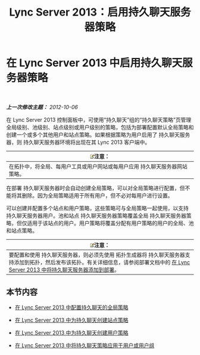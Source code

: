﻿---
title: Lync Server 2013：启用持久聊天服务器策略
TOCTitle: 启用持久聊天服务器策略
ms:assetid: 87063d6c-2e38-4970-b76d-2aa15f0de29e
ms:mtpsurl: https://technet.microsoft.com/zh-cn/library/JJ205056(v=OCS.15)
ms:contentKeyID: 49313503
ms.date: 05/19/2016
mtps_version: v=OCS.15
ms.translationtype: HT
---

# 在 Lync Server 2013 中启用持久聊天服务器策略

 

_**上一次修改主题：** 2012-10-06_

在 Lync Server 2013 控制面板中，可使用“持久聊天”组的“持久聊天策略”页管理全局级别、池级别、站点级别或用户级别的策略，包括为部署配置默认全局策略和创建一个或多个其他用户和站点策略。如果根据策略为用户启用了 持久聊天服务器，则 持久聊天服务器环境将出现在其 Lync 2013 客户端中。

<table>
<thead>
<tr class="header">
<th><img src="images/Dn783119.note(OCS.15).gif" title="note" alt="note" />注意：</th>
</tr>
</thead>
<tbody>
<tr class="odd">
<td>在拓扑中，将全局、每用户工具或用户网站或每用户应用 持久聊天服务器网站策略。</td>
</tr>
</tbody>
</table>


在部署 持久聊天服务器时会自动创建全局策略，可以对全局策略进行配置，但不能将其删除。因为全局策略适用于所有用户，但不必对每用户进行设置。

可以创建并配置多个站点和用户策略，这些策略可与全局策略一起使用，以支持 持久聊天服务器用户。池和站点 持久聊天服务器策略覆盖全局 持久聊天服务器策略，但仅适用于该站点的用户。用户策略将覆盖分配有用户策略的用户的全局、池和站点策略。

<table>
<thead>
<tr class="header">
<th><img src="images/Dn783119.note(OCS.15).gif" title="note" alt="note" />注意：</th>
</tr>
</thead>
<tbody>
<tr class="odd">
<td>要配置和使用 持久聊天服务器，则必须先使用 拓扑生成器将 持久聊天服务器支持添加到拓扑，然后发布该拓扑。有关详细信息，请参阅部署文档中的 <a href="lync-server-2013-adding-persistent-chat-server-to-your-deployment.md">在 Lync Server 2013 中将持久聊天服务器添加到部署</a>。</td>
</tr>
</tbody>
</table>


## 本节内容

  - [在 Lync Server 2013 中配置持久聊天的全局策略](lync-server-2013-configure-the-global-policy-for-persistent-chat.md)

  - [在 Lync Server 2013 中为持久聊天创建站点策略](lync-server-2013-create-a-site-policy-for-persistent-chat.md)

  - [在 Lync Server 2013 中为持久聊天创建用户策略](lync-server-2013-create-a-user-policy-for-persistent-chat.md)

  - [在 Lync Server 2013 中将持久聊天策略应用于用户或用户组](lync-server-2013-apply-a-persistent-chat-policy-to-a-user-or-user-group.md)

